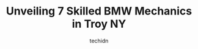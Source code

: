 ---
layout: ampstory
image: https://images.unsplash.com/photo-1639928848401-41650dc7238e?ixlib=rb-4.0.3&ixid=MnwxMjA3fDB8MHxwaG90by1wYWdlfHx8fGVufDB8fHx8&auto=format&fit=crop&w=640&h=853&q=80
author: techidn
featured: false
description: If youre in need of trustworthy and skilled BMW Mechanic in Troy NY, USA, youll be pleased to discover the 7 best BMW Mechanic in town. Their expertise and commitment to customer satisfact
title: Unveiling 7 Skilled BMW Mechanics in Troy NY
cover:
   title: Unveiling 7 Skilled BMW Mechanics in Troy NY
   subtitle: Rickpate
   background: https://images.unsplash.com/photo-1639928848401-41650dc7238e?ixlib=rb-4.0.3&ixid=MnwxMjA3fDB8MHxwaG90by1wYWdlfHx8fGVufDB8fHx8&auto=format&fit=crop&w=640&h=853&q=80

pages: 
 - layout: thirds
   top: <h1>#1 Troys Best Auto Body Shop Inc.</h1>
   bottom: "<p>I saw quite a few reviews were great for this company so I took my vehicle there for side body damage. Mike and Khach, and crew, were friendly, honest and did great work.</p>"
   background: https://www.knot35.com/toplist/wp-content/uploads/2023/06/best-bmw-mechanic-1-in-troy-ny-1685839020.jpeg
   backgroundblur: true
 - layout: thirds
   top: <h1>#2 Tesman Service Station</h1>
   bottom: "<p>175 Speigletown Rd, Troy, NY 12182, United States</p>"
   background: https://www.knot35.com/toplist/wp-content/uploads/2023/06/best-bmw-mechanic-2-in-troy-ny-1685839021.jpeg
   cta:
      link: https://www.knot35.com/toplist/unveiling-7-skilled-bmw-mechanics-in-troy-ny/
      text: Unveiling 7 Skilled BMW Mechanics in Troy NY
 - layout: thirds
   top: <h1>#3 A & K Automotive</h1>
   bottom: "<p>231 Saratoga St, Cohoes, NY 12047, United States</p>"
   background: https://www.knot35.com/toplist/wp-content/uploads/2023/06/best-bmw-mechanic-3-in-troy-ny-1685839022.jpeg
   cta:
      link: https://www.knot35.com/toplist/unveiling-7-skilled-bmw-mechanics-in-troy-ny/
      text: Unveiling 7 Skilled BMW Mechanics in Troy NY
 - layout: thirds
   top: <h1>#4 Fitzgeralds Automotive</h1>
   bottom: "<p>634 5th Ave, Troy, NY 12182, United States</p>"
   background: https://images.unsplash.com/photo-1599422314077-f4dfdaa4cd09?ixlib=rb-4.0.3&ixid=MnwxMjA3fDB8MHxwaG90by1wYWdlfHx8fGVufDB8fHx8&auto=format&fit=crop&w=640&h=853&q=80
   cta:
      link: https://www.knot35.com/toplist/unveiling-7-skilled-bmw-mechanics-in-troy-ny/
      text: Unveiling 7 Skilled BMW Mechanics in Troy NY
 - layout: thirds
   top: <h1>#5 Automasters Car Care</h1>
   bottom: "<p>644 Pawling Ave, Troy, NY 12180, United States</p>"
   background: https://images.unsplash.com/photo-1496096265110-f83ad7f96608?ixlib=rb-4.0.3&ixid=MnwxMjA3fDB8MHxwaG90by1wYWdlfHx8fGVufDB8fHx8&auto=format&fit=crop&w=640&h=853&q=80
   cta:
      link: https://www.knot35.com/toplist/unveiling-7-skilled-bmw-mechanics-in-troy-ny/
      text: Unveiling 7 Skilled BMW Mechanics in Troy NY
 - layout: thirds
   top: <h1>#6 DeRubertis Auto Service & Sales</h1>
   bottom: "<p>386 5th Ave, Troy, NY 12182, United States</p>"
   background: https://images.unsplash.com/photo-1541356665065-22676f35dd40?ixlib=rb-4.0.3&ixid=MnwxMjA3fDB8MHxwaG90by1wYWdlfHx8fGVufDB8fHx8&auto=format&fit=crop&w=640&h=853&q=80
   cta:
      link: https://www.knot35.com/toplist/unveiling-7-skilled-bmw-mechanics-in-troy-ny/
      text: Unveiling 7 Skilled BMW Mechanics in Troy NY
 - layout: thirds
   top: <h1>#7 McKay Family Automotive</h1>
   bottom: "<p>1626 5th Ave, Troy, NY 12180, United States</p>"
   background: https://images.unsplash.com/photo-1522441815192-d9f04eb0615c?ixlib=rb-4.0.3&ixid=MnwxMjA3fDB8MHxwaG90by1wYWdlfHx8fGVufDB8fHx8&auto=format&fit=crop&w=640&h=853&q=80
   cta:
      link: https://www.knot35.com/toplist/unveiling-7-skilled-bmw-mechanics-in-troy-ny/
      text: Unveiling 7 Skilled BMW Mechanics in Troy NY
 - layout: thirds
   middle: Continue reading...
   background: https://images.unsplash.com/photo-1489648022186-8f49310909a0?ixlib=rb-4.0.3&ixid=MnwxMjA3fDB8MHxwaG90by1wYWdlfHx8fGVufDB8fHx8&auto=format&fit=crop&w=640&h=853&q=80
   cta:
      link: https://www.knot35.com/toplist/unveiling-7-skilled-bmw-mechanics-in-troy-ny/
      text: Unveiling 7 Skilled BMW Mechanics in Troy NY
      
---